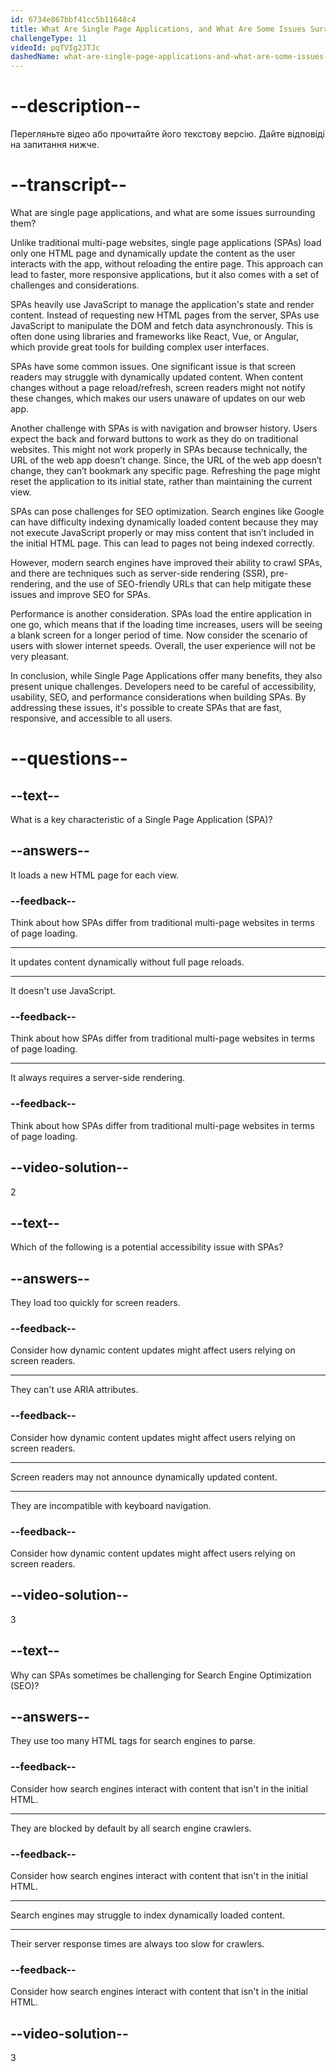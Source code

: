 ```yaml
---
id: 6734e867bbf41cc5b11648c4
title: What Are Single Page Applications, and What Are Some Issues Surrounding Them?
challengeType: 11
videoId: pqTVIg2JTJc
dashedName: what-are-single-page-applications-and-what-are-some-issues-surrounding-them
---
```


# --description--

Перегляньте відео або прочитайте його текстову версію. Дайте відповіді на запитання нижче.

# --transcript--

What are single page applications, and what are some issues surrounding them?

Unlike traditional multi-page websites, single page applications (SPAs) load only one HTML page and dynamically update the content as the user interacts with the app, without reloading the entire page. This approach can lead to faster, more responsive applications, but it also comes with a set of challenges and considerations.

SPAs heavily use JavaScript to manage the application's state and render content. Instead of requesting new HTML pages from the server, SPAs use JavaScript to manipulate the DOM and fetch data asynchronously. This is often done using libraries and frameworks like React, Vue, or Angular, which provide great tools for building complex user interfaces.

SPAs have some common issues. One significant issue is that screen readers may struggle with dynamically updated content. When content changes without a page reload/refresh, screen readers might not notify these changes, which makes our users unaware of updates on our web app.

Another challenge with SPAs is with navigation and browser history. Users expect the back and forward buttons to work as they do on traditional websites. This might not work properly in SPAs because technically, the URL of the web app doesn’t change. Since, the URL of the web app doesn’t change, they can’t bookmark any specific page. Refreshing the page might reset the application to its initial state, rather than maintaining the current view.

SPAs can pose challenges for SEO optimization. Search engines like Google can have difficulty indexing dynamically loaded content because they may not execute JavaScript properly or may miss content that isn’t included in the initial HTML page. This can lead to pages not being indexed correctly.

However, modern search engines have improved their ability to crawl SPAs, and there are techniques such as server-side rendering (SSR), pre-rendering, and the use of SEO-friendly URLs that can help mitigate these issues and improve SEO for SPAs.

Performance is another consideration. SPAs load the entire application in one go, which means that if the loading time increases, users will be seeing a blank screen for a longer period of time. Now consider the scenario of users with slower internet speeds. Overall, the user experience will not be very pleasant.

In conclusion, while Single Page Applications offer many benefits, they also present unique challenges. Developers need to be careful of accessibility, usability, SEO, and performance considerations when building SPAs. By addressing these issues, it's possible to create SPAs that are fast, responsive, and accessible to all users.

# --questions--

## --text--

What is a key characteristic of a Single Page Application (SPA)?

## --answers--

It loads a new HTML page for each view.

### --feedback--

Think about how SPAs differ from traditional multi-page websites in terms of page loading.

---

It updates content dynamically without full page reloads.

---

It doesn't use JavaScript.

### --feedback--

Think about how SPAs differ from traditional multi-page websites in terms of page loading.

---

It always requires a server-side rendering.

### --feedback--

Think about how SPAs differ from traditional multi-page websites in terms of page loading.

## --video-solution--

2

## --text--

Which of the following is a potential accessibility issue with SPAs?

## --answers--

They load too quickly for screen readers.

### --feedback--

Consider how dynamic content updates might affect users relying on screen readers.

---

They can't use ARIA attributes.

### --feedback--

Consider how dynamic content updates might affect users relying on screen readers.

---

Screen readers may not announce dynamically updated content.

---

They are incompatible with keyboard navigation.

### --feedback--

Consider how dynamic content updates might affect users relying on screen readers.

## --video-solution--

3

## --text--

Why can SPAs sometimes be challenging for Search Engine Optimization (SEO)?

## --answers--

They use too many HTML tags for search engines to parse.

### --feedback--

Consider how search engines interact with content that isn't in the initial HTML.

---

They are blocked by default by all search engine crawlers.

### --feedback--

Consider how search engines interact with content that isn't in the initial HTML.

---

Search engines may struggle to index dynamically loaded content.

---

Their server response times are always too slow for crawlers.

### --feedback--

Consider how search engines interact with content that isn't in the initial HTML.

## --video-solution--

3
